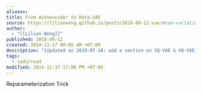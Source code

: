 ```yaml
---
aliases: 
title: From Autoencoder to Beta-VAE
source: https://lilianweng.github.io/posts/2018-08-12-vae/#vae-variational-autoencoder
author:
  - "[[Lilian Weng]]"
published: 2018-08-12
created: 2024-11-17 00:00 AM +07:00
description: "[Updated on 2019-07-18: add a section on VQ-VAE & VQ-VAE-2.] [Updated on 2019-07-26: add a section on TD-VAE.] Autocoder is invented to reconstruct high-dimensional data using a neural network model with a narrow bottleneck layer in the middle (oops, this is probably not true for Variational Autoencoder, and we will investigate it in details in later sections). A nice byproduct is dimension reduction: the bottleneck layer captures a compressed latent encoding."
tags:
  - todo/read
modified: 2024-11-17 17:00 PM +07:00
---
```

Reparameterization Trick